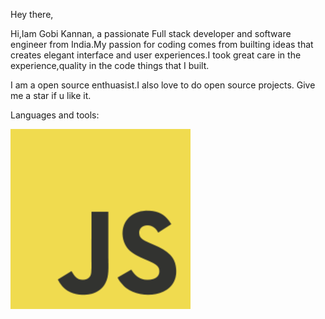 Hey there,

Hi,Iam Gobi Kannan, a passionate Full stack developer and software engineer from India.My passion for coding comes from builting ideas that creates elegant interface and user experiences.I took great care in the experience,quality in the code things that I built. 

I am a open source enthuasist.I also love to do open source projects. Give me a star if u like it.

Languages and tools:
<div>
<img src="https://raw.githubusercontent.com/github/explore/80688e429a7d4ef2fca1e82350fe8e3517d3494d/topics/javascript/javascript.png"/>
</div>
